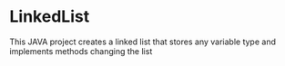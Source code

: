 # LinkedList
This JAVA project creates a linked list that stores any variable type and implements methods changing the list
